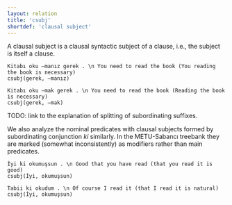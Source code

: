 ```yaml
---
layout: relation
title: 'csubj'
shortdef: 'clausal subject'
---
```


A clausal subject is a clausal syntactic subject of a clause, i.e., the subject is itself a clause.

~~~ sdparse
Kitabı oku –manız gerek . \n You need to read the book (You reading the book is necessary)
csubj(gerek, –manız)
~~~

~~~ sdparse
Kitabı oku –mak gerek . \n You need to read the book (Reading the book is necessary)
csubj(gerek, –mak)
~~~

TODO: link to the explanation of splitting of subordinating suffixes.

We also analyze the nominal predicates with clausal subjects formed by subordinating conjunction _ki_ similarly.
In the METU-Sabancı treebank they are marked (somewhat inconsistently) as modifiers rather than main predicates.

~~~ sdparse
İyi ki okumuşsun . \n Good that you have read (that you read it is good)
csubj(İyi, okumuşsun)
~~~

~~~ sdparse
Tabii ki okudum . \n Of course I read it (that I read it is natural)
csubj(İyi, okumuşsun)
~~~

